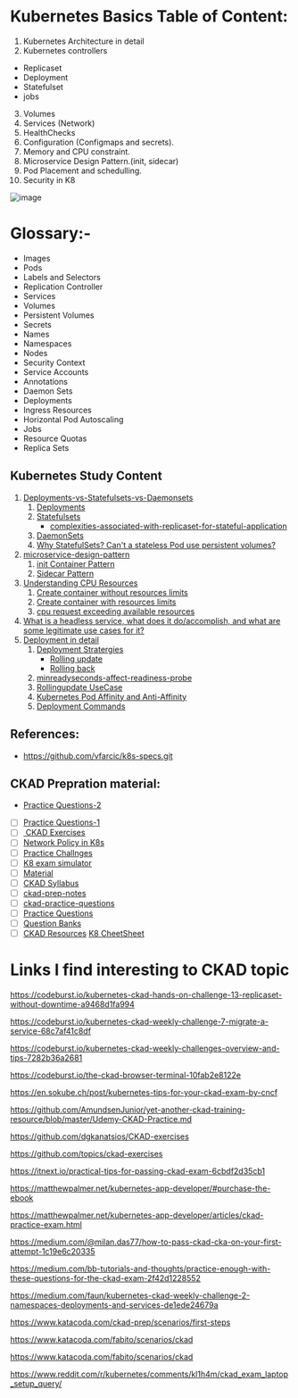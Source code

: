  # Kubernetes Basics Table of Content:
 1. Kubernetes Architecture in detail
 2. Kubernetes controllers
   - Replicaset 
   - Deployment 
   - Statefulset 
   - jobs 
3. Volumes 
4. Services (Network)
5. HealthChecks 
6. Configuration (Configmaps and secrets).
7. Memory and CPU constraint.
8. Microservice Design Pattern.(init, sidecar)
9. Pod Placement and schedulling. 
10. Security in K8

![image](https://user-images.githubusercontent.com/33947539/192934688-1b8bfce5-4a07-4f65-8662-5f68428e917c.png)

Glossary:- 
=========
- Images
- Pods
- Labels and Selectors
- Replication Controller
- Services
- Volumes
- Persistent Volumes
- Secrets
- Names
- Namespaces
- Nodes
- Security Context
- Service Accounts
- Annotations
- Daemon Sets
- Deployments
- Ingress Resources
- Horizontal Pod Autoscaling
- Jobs
- Resource Quotas
- Replica Sets
 
 ## Kubernetes Study Content
 1. [Deployments-vs-Statefulsets-vs-Daemonsets](https://github.com/MeSabya/Kubernetes/tree/main/counter-app#deployments-vs-statefulsets-vs-daemonsets)
    1. [Deployments](https://github.com/MeSabya/Kubernetes/tree/main/counter-app#deployments)
    2. [Statefulsets](https://github.com/MeSabya/Kubernetes/tree/main/counter-app#statefulsets)
       - [complexities-associated-with-replicaset-for-stateful-application](https://github.com/MeSabya/Kubernetes/tree/main/counter-app#complexities-associated-with-replicaset-for-stateful-application)
    3. [DaemonSets](https://github.com/MeSabya/Kubernetes/tree/main/counter-app#daemonsets)
    4. [Why StatefulSets? Can't a stateless Pod use persistent volumes?](https://github.com/MeSabya/Kubernetes/tree/main/counter-app#so-after-all-these-discussions-we-should-able-to-answer-the-question)
2. [microservice-design-pattern](https://github.com/MeSabya/Kubernetes/tree/main/microservice-design-pattern)
   1. [init Container Pattern](https://github.com/MeSabya/Kubernetes/tree/main/microservice-design-pattern/k8-init-container-pattern#init-container-pattern)
   2. [Sidecar Pattern](https://github.com/MeSabya/Kubernetes/tree/main/microservice-design-pattern/k8s-sidecar-container-pattern#microservice-architecture-sidecar-pattern)
3. [Understanding CPU Resources](https://github.com/MeSabya/Kubernetes/tree/main/ManagingResource#understanding-cpu-resources) 
   1. [Create container without resources limits](https://github.com/MeSabya/Kubernetes/tree/main/ManagingResource#create-container-without-resources-limits)
   2. [Create container with resources limits](https://github.com/MeSabya/Kubernetes/tree/main/ManagingResource#create-container-with-resources-limits)
   3. [cpu request exceeding available resources](https://github.com/MeSabya/Kubernetes/tree/main/ManagingResource#cpu-request-exceeding-available-resources)
4. [What is a headless service, what does it do/accomplish, and what are some legitimate use cases for it?](https://github.com/MeSabya/Kubernetes/blob/main/HeadlessService.md#what-is-a-headless-service-what-does-it-doaccomplish-and-what-are-some-legitimate-use-cases-for-it)
5. [Deployment in detail](https://github.com/MeSabya/Kubernetes/blob/main/Deployments/Deployment.md)
   1. [Deployment Stratergies](https://github.com/MeSabya/Kubernetes/blob/main/Deployments/Deployment.md#deployment-stratergies) 
      - [Rolling update](https://github.com/MeSabya/Kubernetes/blob/main/Deployments/Deployment.md#rollingupdate-below)
      - [Rolling back](https://github.com/MeSabya/Kubernetes/blob/main/Deployments/Deployment.md#rolling-back-to-previous-version)
   2. [minreadyseconds-affect-readiness-probe](https://github.com/MeSabya/Kubernetes/blob/main/Deployments/Deployment.md#how-does-minreadyseconds-affect-readiness-probe)
   3. [Rollingupdate UseCase](https://github.com/MeSabya/Kubernetes/blob/main/Deployments/Deployment.md#deployment-usecase-analysis)
   4. [Kubernetes Pod Affinity and Anti-Affinity](https://github.com/MeSabya/Kubernetes/blob/main/Deployments/Deployment.md#kubernetes-pod-affinity-and-anti-affinity)
   5. [Deployment Commands](https://github.com/MeSabya/Kubernetes/blob/main/Deployments/Deployment.md#commands-used-in-deployment)
 
## References:
- https://github.com/vfarcic/k8s-specs.git
 
 ## CKAD Prepration material:
 - [Practice Questions-2](https://github.com/bmuschko/ckad-crash-course)
 - [ ] [Practice Questions-1](https://medium.com/bb-tutorials-and-thoughts/practice-enough-with-these-questions-for-the-ckad-exam-2f42d1228552)
 - [ ] [ CKAD Exercises](https://github.com/dgkanatsios/CKAD-exercises)
 - [ ] [Network Policy in K8s](https://github.com/ahmetb/kubernetes-network-policy-recipes)
 - [ ] [Practice Challnges](https://www.katacoda.com/liptanbiswas/courses/ckad-practice-challenges)
 - [ ] [K8 exam simulator](https://killer.sh/ckad)
 - [ ] [Material](https://kodekloud.com/courses/certified-kubernetes-application-developer-ckad/)
 - [ ] [CKAD Syllabus](https://github.com/cncf/curriculum/blob/master/CKAD_Curriculum_v1.22.pdf)
 - [ ] [ckad-prep-notes](https://github.com/twajr/ckad-prep-notes)
 - [ ] [ckad-practice-questions](https://dev.to/liptanbiswas/ckad-practice-questions-4mpn)
 - [ ] [Practice Questions](https://www.katacoda.com/courses/kubernetes)
 - [ ] [Question Banks](https://luafanti.medium.com/certified-kubernetes-application-developer-ckad-everything-you-need-to-know-30eb5c2f70ba)
 - [ ] [CKAD Resources](https://github.com/lucassha/CKAD-resources)
 [K8 CheetSheet](https://kubernetes.io/docs/reference/kubectl/cheatsheet/)
 
# Links I find interesting to CKAD topic
https://codeburst.io/kubernetes-ckad-hands-on-challenge-13-replicaset-without-downtime-a9468d1fa994

https://codeburst.io/kubernetes-ckad-weekly-challenge-7-migrate-a-service-68c7af41c8df

https://codeburst.io/kubernetes-ckad-weekly-challenges-overview-and-tips-7282b36a2681

https://codeburst.io/the-ckad-browser-terminal-10fab2e8122e

https://en.sokube.ch/post/kubernetes-tips-for-your-ckad-exam-by-cncf

https://github.com/AmundsenJunior/yet-another-ckad-training-resource/blob/master/Udemy-CKAD-Practice.md

https://github.com/dgkanatsios/CKAD-exercises

https://github.com/topics/ckad-exercises

https://itnext.io/practical-tips-for-passing-ckad-exam-6cbdf2d35cb1

https://matthewpalmer.net/kubernetes-app-developer/#purchase-the-ebook

https://matthewpalmer.net/kubernetes-app-developer/articles/ckad-practice-exam.html

https://medium.com/@milan.das77/how-to-pass-ckad-cka-on-your-first-attempt-1c19e6c20335

https://medium.com/bb-tutorials-and-thoughts/practice-enough-with-these-questions-for-the-ckad-exam-2f42d1228552

https://medium.com/faun/kubernetes-ckad-weekly-challenge-2-namespaces-deployments-and-services-de1ede24679a

https://www.katacoda.com/ckad-prep/scenarios/first-steps

https://www.katacoda.com/fabito/scenarios/ckad

https://www.katacoda.com/fabito/scenarios/ckad

https://www.reddit.com/r/kubernetes/comments/kl1h4m/ckad_exam_laptop_setup_query/
